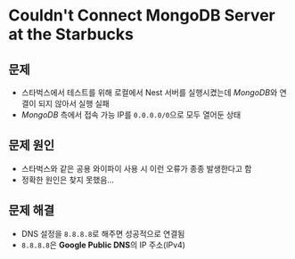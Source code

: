 # Couldn't Connect MongoDB Server at the Starbucks

## **문제**
- 스타벅스에서 테스트를 위해 로컬에서 Nest 서버를 실행시켰는데 *MongoDB*와 연결이 되지 않아서 실행 실패
- *MongoDB* 측에서 접속 가능 IP를 `0.0.0.0/0`으로 모두 열어둔 상태

## **문제 원인**
- 스타벅스와 같은 공용 와이파이 사용 시 이런 오류가 종종 발생한다고 함
- 정확한 원인은 찾지 못했음...

## **문제 해결**
- DNS 설정을 `8.8.8.8`로 해주면 성공적으로 연결됨
- `8.8.8.8`은 **Google Public DNS**의 IP 주소(IPv4)